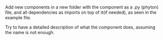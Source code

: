 
Add new components in a new folder with the component as a .py (phyton) file, and all dependencies as imports on top of it(if needed), as seen in the example file.


Try to have a detailed description of what the component does, assuming the name is not enough.
